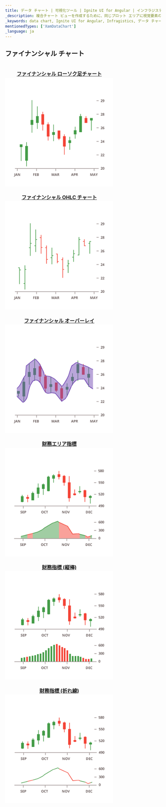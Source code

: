 ```yaml
---
title: データ チャート | 可視化ツール | Ignite UI for Angular | インフラジスティックス | ファイナンシャル チャート
_description: 複合チャート ビューを作成するために、同じプロット エリアに視覚要素の複数のインスタンスを表示するエリア チャートを作成します。
_keywords: data chart, Ignite UI for Angular, Infragistics, データ チャート, インフラジスティックス
mentionedTypes: ['XamDataChart']
_language: ja
---
```


## ファイナンシャル チャート

<section class="feature__container">
    <style>
        .linkContent {
            display: flex;
            flex-flow: column;
            align-items: center;
        }
        .link {
            display: inline-block;
            font-size: 1.0rem;
        }
        img {
            width: 350px;
            height: 350px;
            margin-top: -20px;
        }
    </style>
    <body>
        <a class="link" href="data-chart-type-financial-candlestick-series.md">
            <div class="linkContent">
                <h4>ファイナンシャル ローソク足チャート</h4>
                <img src="../images/charts/data-chart-type-financial-candlestick-series.png">
            </div>
        </a>
        <a class="link" href="data-chart-type-financial-ohlc-series.md">
            <div class="linkContent">
                <h4>ファイナンシャル OHLC チャート</h4>
                <img src="../images/charts/data-chart-type-financial-ohlc-series.png">
            </div>
        </a>
        <a class="link" href="data-chart-type-financial-overlays.md">
            <div class="linkContent">
                <h4>ファイナンシャル オーバーレイ</h4>
                <img src="../images/charts/data-chart-type-financial-overlays.png">
            </div>
        </a>
        <a class="link" href="data-chart-type-financial-area-indicators.md">
            <div class="linkContent">
                <h4>財務エリア指標</h4>
                <img src="../images/charts/data-chart-type-financial-area-indicators.png">
            </div>
        </a>
        <a class="link" href="data-chart-type-financial-column-indicators.md">
            <div class="linkContent">
                <h4>財務指標 (縦棒)</h4>
                <img src="../images/charts/data-chart-type-financial-column-indicators.png">
            </div>
        </a>
        <a class="link" href="data-chart-type-financial-line-indicators.md">
            <div class="linkContent">
                <h4>財務指標 (折れ線)</h4>
                <img src="../images/charts/data-chart-type-financial-line-indicators.png">
            </div>
        </a>
    </body>
</section>
